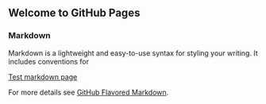 ## Welcome to GitHub Pages

### Markdown

Markdown is a lightweight and easy-to-use syntax for styling your writing. It includes conventions for


[Test markdown page](https://github.com/brandoncbryant/brandoncbryant.github.io/test.md)

For more details see [GitHub Flavored Markdown](https://guides.github.com/features/mastering-markdown/).
